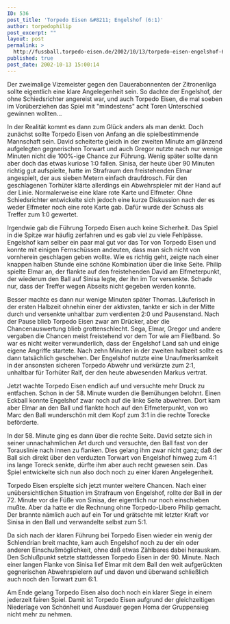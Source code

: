 ```yaml
---
ID: 536
post_title: 'Torpedo Eisen &#8211; Engelshof (6:1)'
author: torpedophilip
post_excerpt: ""
layout: post
permalink: >
  http://fussball.torpedo-eisen.de/2002/10/13/torpedo-eisen-engelshof-61/
published: true
post_date: 2002-10-13 15:00:14
---
```

Der zweimalige Vizemeister gegen den Dauerabonnenten der Zitronenliga sollte eigentlich eine klare Angelegenheit sein. So dachte der Engelshof, der ohne Schiedsrichter angereist war, und auch Torpedo Eisen, die mal soeben im Vorüberziehen das Spiel mit "mindestens" acht Toren Unterschied gewinnen wollten...

In der Realität kommt es dann zum Glück anders als man denkt. Doch zunächst sollte Torpedo Eisen von Anfang an die spielbestimmende Mannschaft sein. David scheiterte gleich in der zweiten Minute am glänzend aufgelegten gegnerischen Torwart und auch Gregor nutzte nach nur wenige Minuten nicht die 100%-ige Chance zur Führung. Wenig später sollte dann aber doch das etwas kuriose 1:0 fallen. Sinisa, der heute über 90 Minuten richtig gut aufspielte, hatte im Strafraum den freistehenden Elmar angespielt, der aus sieben Metern einfach draufdrosch. Für den geschlagenen Torhüter klärte allerdings ein Abwehrspieler mit der Hand auf der Linie. Normalerweise eine klare rote Karte und Elfmeter. Ohne Schiedsrichter entwickelte sich jedoch eine kurze Diskussion nach der es weder Elfmeter noch eine rote Karte gab. Dafür wurde der Schuss als Treffer zum 1:0 gewertet.

Irgendwie gab die Führung Torpedo Eisen auch keine Sicherheit. Das Spiel in die Spitze war häufig zerfahren und es gab viel zu viele Fehlpässe. Engelshof kam selber ein paar mal gut vor das Tor von Torpedo Eisen und konnte mit einigen Fernschüssen andeuten, dass man sich nicht von vornherein geschlagen geben wollte. Wie es richtig geht, zeigte nach einer knappen halben Stunde eine schöne Kombination über die linke Seite. Philip spielte Elmar an, der flankte auf den freistehenden David am Elfmeterpunkt, der wiederum den Ball auf Sinisa legte, der ihn im Tor versenkte. Schade nur, dass der Treffer wegen Abseits nicht gegeben werden konnte.

Besser machte es dann nur wenige Minuten später Thomas. Läuferisch in der ersten Halbzeit ohnehin einer der aktivsten, tankte er sich in der Mitte durch und versenkte unhaltbar zum verdienten 2:0 und Pausenstand. Nach der Pause blieb Torpedo Eisen zwar am Drücker, aber die Chancenauswertung blieb grottenschlecht. Sega, Elmar, Gregor und andere vergaben die Chancen meist freistehend vor dem Tor wie am Fließband. So war es nicht weiter verwunderlich, dass der Engelshof Land sah und einige eigene Angriffe startete. Nach zehn Minuten in der zweiten halbzeit sollte es dann tatsächlich geschehen. Der Engelshof nutzte eine Unaufmerksamkeit in der ansonsten sicheren Torpedo Abwehr und verkürzte zum 2:1, unhaltbar für Torhüter Ralf, der den heute abwesenden Markus vertrat.

Jetzt wachte Torpedo Eisen endlich auf und versuchte mehr Druck zu entfachen. Schon in der 58. Minute wurden die Bemühungen belohnt. Einen Eckball konnte Engelshof zwar noch auf die linke Seite abwehren. Dort kam aber Elmar an den Ball und flankte hoch auf den Elfmeterpunkt, von wo Marc den Ball wunderschön mit dem Kopf zum 3:1 in die rechte Torecke beförderte. 

In der 58. Minute ging es dann über die rechte Seite. David setzte sich in seiner unnachahmlichen Art durch und versuchte, den Ball fast von der Torauslinie nach innen zu flanken. Dies gelang ihm zwar nicht ganz; daß der Ball sich direkt über den verduzten Torwart von Engelshof hinweg zum 4:1 ins lange Toreck senkte, dürfte ihm aber auch recht gewesen sein. Das Spiel entwickelte sich nun also doch noch zu einer klaren Angelegenheit. 

Torpedo Eisen erspielte sich jetzt munter weitere Chancen. Nach einer unübersichtlichen Situation im Strafraum von Engelshof, rollte der Ball in der 72. Minute vor die Füße von Sinisa, der eigentlich nur noch einschieben mußte. Aber da hatte er die Rechnung ohne Torpedo-Libero Philip gemacht. Der brannte nämlich auch auf ein Tor und grätschte mit letzter Kraft vor Sinisa in den Ball und verwandelte selbst zum 5:1. 

Da sich nach der klaren Führung bei Torpedo Eisen wieder ein wenig der Schlendrian breit machte, kam auch Engelshof noch zu der ein oder anderen Einschußmöglichkeit, ohne daß etwas Zählbares dabei herauskam. Den Schlußpunkt setzte stattdessen Torpedo Eisen in der 90. Minute. Nach einer langen Flanke von Sinisa lief Elmar mit dem Ball den weit aufgerückten gegnerischen Abwehrspielern auf und davon und überwand schließlich auch noch den Torwart zum 6:1. 

Am Ende gelang Torpedo Eisen also doch noch ein klarer Siege in einem jederzeit fairen Spiel. Damit ist Torpedo Eisen aufgrund der gleichzeitigen Niederlage von Schönheit und Ausdauer gegen Homa der Gruppensieg nicht mehr zu nehmen.